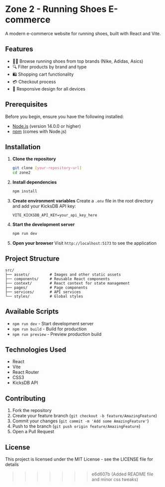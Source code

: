 # Zone 2 - Running Shoes E-commerce

A modern e-commerce website for running shoes, built with React and Vite.

## Features

- 🏃‍♂️ Browse running shoes from top brands (Nike, Adidas, Asics)
- 🔍 Filter products by brand and type
- 🛍️ Shopping cart functionality
- 💳 Checkout process
- 📱 Responsive design for all devices

## Prerequisites

Before you begin, ensure you have the following installed:

- [Node.js](https://nodejs.org/) (version 14.0.0 or higher)
- [npm](https://www.npmjs.com/) (comes with Node.js)

## Installation

1. **Clone the repository**

   ```bash
   git clone [your-repository-url]
   cd zone2
   ```

2. **Install dependencies**

   ```bash
   npm install
   ```

3. **Create environment variables**
   Create a `.env` file in the root directory and add your KicksDB API key:

   ```
   VITE_KICKSDB_API_KEY=your_api_key_here
   ```

4. **Start the development server**

   ```bash
   npm run dev
   ```

5. **Open your browser**
   Visit `http://localhost:5173` to see the application

## Project Structure

```
src/
├── assets/         # Images and other static assets
├── components/     # Reusable React components
├── context/        # React context for state management
├── pages/          # Page components
├── services/       # API services
└── styles/         # Global styles
```

## Available Scripts

- `npm run dev` - Start development server
- `npm run build` - Build for production
- `npm run preview` - Preview production build

## Technologies Used

- React
- Vite
- React Router
- CSS3
- KicksDB API

## Contributing

1. Fork the repository
2. Create your feature branch (`git checkout -b feature/AmazingFeature`)
3. Commit your changes (`git commit -m 'Add some AmazingFeature'`)
4. Push to the branch (`git push origin feature/AmazingFeature`)
5. Open a Pull Request

## License

This project is licensed under the MIT License - see the LICENSE file for details

> > > > > > > e6d607b (Added README file and minor css tweaks)
